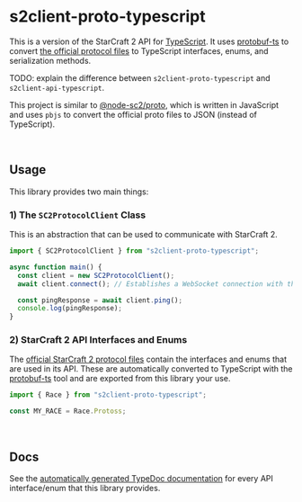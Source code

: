 # s2client-proto-typescript

This is a version of the StarCraft 2 API for [TypeScript](https://www.typescriptlang.org/). It uses [protobuf-ts](https://github.com/timostamm/protobuf-ts) to convert [the official protocol files](https://github.com/Blizzard/s2client-proto/tree/master/s2clientprotocol) to TypeScript interfaces, enums, and serialization methods.

TODO: explain the difference between `s2client-proto-typescript` and `s2client-api-typescript`.

This project is similar to [@node-sc2/proto](https://github.com/node-sc2/proto), which is written in JavaScript and uses `pbjs` to convert the official proto files to JSON (instead of TypeScript).

<br>

## Usage

This library provides two main things:

### 1) The `SC2ProtocolClient` Class

This is an abstraction that can be used to communicate with StarCraft 2.

```ts
import { SC2ProtocolClient } from "s2client-proto-typescript";

async function main() {
  const client = new SC2ProtocolClient();
  await client.connect(); // Establishes a WebSocket connection with the game

  const pingResponse = await client.ping();
  console.log(pingResponse);
}
```

### 2) StarCraft 2 API Interfaces and Enums

The [official StarCraft 2 protocol files](https://github.com/Blizzard/s2client-proto/tree/master/s2clientprotocol) contain the interfaces and enums that are used in its API. These are automatically converted to TypeScript with the [protobuf-ts](https://github.com/timostamm/protobuf-ts) tool and are exported from this library your use.

```ts
import { Race } from "s2client-proto-typescript";

const MY_RACE = Race.Protoss;
```

<br>

## Docs

See the [automatically generated TypeDoc documentation](https://zamiell.github.io/s2client-proto-typescript/modules.html) for every API interface/enum that this library provides.
